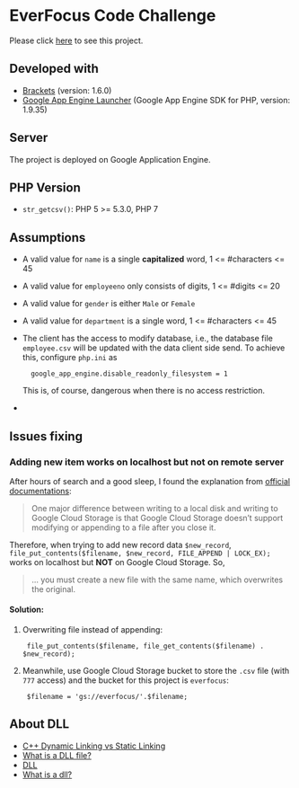 # EverFocus Code Challenge

Please click [here](http://everfocuscodechallenge.appspot.com/) to see this project. 

## Developed with
- [Brackets](https://github.com/adobe/brackets/) (version: 1.6.0)
- [Google App Engine Launcher](https://cloud.google.com/appengine/downloads#Google_App_Engine_SDK_for_PHP) (Google App Engine SDK for PHP, version: 1.9.35)


## Server
The project is deployed on Google Application Engine.

## PHP Version
- `str_getcsv()`: PHP 5 >= 5.3.0, PHP 7

## Assumptions
- A valid value for `name` is a single **capitalized** word, 1 <= #characters <= 45
- A valid value for `employeeno` only consists of digits, 1 <= #digits <= 20
- A valid value for `gender` is either `Male` or `Female`
- A valid value for `department` is a single word, 1 <= #characters <= 45
- The client has the access to modify database, i.e., the database file `employee.csv` will be updated with the data client side send. To achieve this, configure `php.ini` as

		google_app_engine.disable_readonly_filesystem = 1 
		
	This is, of course, dangerous when there is no access restriction. 
- 	


## Issues fixing
### Adding new item works on localhost but not on remote server

After hours of search and a good sleep, I found the explanation from [official documentations](https://cloud.google.com/appengine/docs/php/googlestorage/):
>One major difference between writing to a local disk and writing to Google Cloud Storage is that Google Cloud Storage doesn’t support modifying or appending to a file after you close it.

Therefore, when trying to add new record data `$new_record`, `file_put_contents($filename, $new_record, FILE_APPEND | LOCK_EX);` works on localhost but **NOT** on Google Cloud Storage. So,

>... you must create a new file with the same name, which overwrites the original.

#### Solution:
1. Overwriting file instead of appending: 

		file_put_contents($filename, file_get_contents($filename) . $new_record);

2. Meanwhile, use Google Cloud Storage bucket to store the `.csv` file (with `777` access) and the bucket for this project is `everfocus`: 

		$filename = 'gs://everfocus/'.$filename;



## About DLL
- [C++ Dynamic Linking vs Static Linking](https://youtu.be/Jzh4ZULXsvo)
- [What is a DLL file?](https://youtu.be/Mam2YMosk6A)
- [DLL](http://www.webopedia.com/TERM/D/DLL.html)
- [What is a dll?](http://stackoverflow.com/questions/484452/what-is-a-dll)
